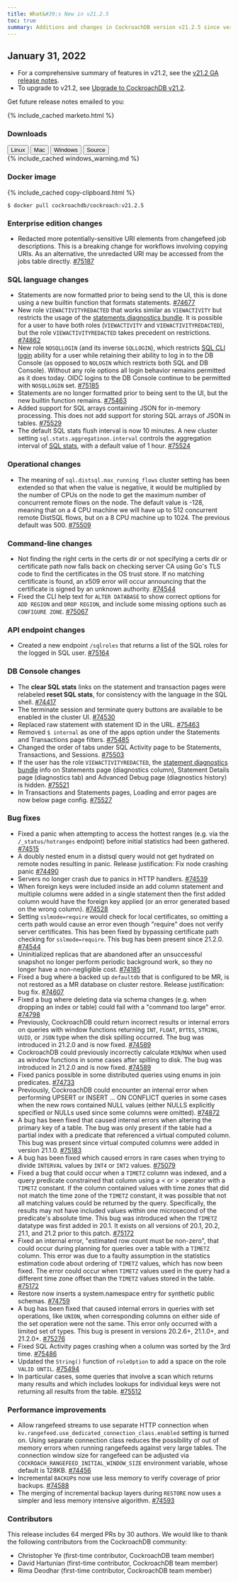```yaml
---
title: What&#39;s New in v21.2.5
toc: true
summary: Additions and changes in CockroachDB version v21.2.5 since version v21.2.4
---
```


## January 31, 2022

- For a comprehensive summary of features in v21.2, see the [v21.2 GA release notes](v21.2.0.html).
- To upgrade to v21.2, see [Upgrade to CockroachDB v21.2](../v21.2/upgrade-cockroach-version.html).

Get future release notes emailed to you:

{% include_cached marketo.html %}


### Downloads

<div id="os-tabs" class="filters clearfix">
    <a href="https://binaries.cockroachdb.com/cockroach-v21.2.5.linux-amd64.tgz"><button id="linux" class="filter-button" data-scope="linux" data-eventcategory="linux-binary-release-notes">Linux</button></a>
    <a href="https://binaries.cockroachdb.com/cockroach-v21.2.5.darwin-10.9-amd64.tgz"><button id="mac" class="filter-button" data-scope="mac" data-eventcategory="mac-binary-release-notes">Mac</button></a>
    <a href="https://binaries.cockroachdb.com/cockroach-v21.2.5.windows-6.2-amd64.zip"><button id="windows" class="filter-button" data-scope="windows" data-eventcategory="windows-binary-release-notes">Windows</button></a>
    <a href="https://binaries.cockroachdb.com/cockroach-v21.2.5.src.tgz"><button id="source" class="filter-button" data-scope="source" data-eventcategory="source-release-notes">Source</button></a>
</div>

<section class="filter-content" data-scope="windows">
{% include_cached windows_warning.md %}
</section>

### Docker image

{% include_cached copy-clipboard.html %}
~~~shell
$ docker pull cockroachdb/cockroach:v21.2.5
~~~


### Enterprise edition changes

- Redacted more potentially-sensitive URI elements from changefeed job descriptions. This is a breaking change for workflows involving copying URIs. As an alternative, the unredacted URI may be accessed from the jobs table directly. [#75187][#75187]

### SQL language changes

- Statements are now formatted prior to being send to the UI, this is done using a new builtin function that formats statements. [#74677][#74677]
- New role `VIEWACTIVITYREDACTED` that works similar as `VIEWACTIVITY` but restricts the usage of the [statements diagnostics bundle](ui-statements-page.html#diagnostics). It is possible for a user to have both roles (`VIEWACTIVITY` and `VIEWACTIVITYREDACTED`), but the role `VIEWACTIVITYREDACTED` takes precedent on restrictions. [#74862][#74862]
- New role `NOSQLLOGIN` (and its inverse `SQLLOGIN`), which restricts [SQL CLI login](cockroach-sql.html#prerequisites) ability for a user while retaining their ability to log in to the DB Console (as opposed to `NOLOGIN` which restricts both SQL and DB Console). Without any role options all login behavior remains permitted as it does today. OIDC logins to the DB Console continue to be permitted with `NOSQLLOGIN` set. [#75185][#75185]
- Statements are no longer formatted prior to being sent to the UI, but the new builtin function remains. [#75463][#75463]
- Added support for SQL arrays containing JSON for in-memory processing. This does not add support for storing SQL arrays of JSON in tables. [#75529][#75529]
- The default SQL stats flush interval is now 10 minutes. A new cluster setting `sql.stats.aggregatinon.interval` controls the aggregation interval of [SQL stats](ui-statements-page.html#statement-statistics), with a default value of 1 hour. [#75524][#75524]

### Operational changes

- The meaning of `sql.distsql.max_running_flows` cluster setting has been extended so that when the value is negative, it would be multiplied by the number of CPUs on the node to get the maximum number of concurrent remote flows on the node. The default value is -128, meaning that on a 4 CPU machine we will have up to 512 concurrent remote DistSQL flows, but on a 8 CPU machine up to 1024. The previous default was 500. [#75509][#75509]

### Command-line changes

- Not finding the right certs in the certs dir or not specifying a certs dir or certificate path now falls back on checking server CA using Go's TLS code to find the certificates in the OS trust store. If no matching certificate is found, an x509 error will occur announcing that the certificate is signed by an unknown authority. [#74544][#74544]
- Fixed the CLI help text for `ALTER DATABASE` to show correct options for `ADD REGION` and `DROP REGION`, and include some missing options such as `CONFIGURE ZONE`. [#75067][#75067]

### API endpoint changes

- Created a new endpoint `/sqlroles` that returns a list of the SQL roles for the logged in SQL user. [#75164][#75164]

### DB Console changes

- The **clear SQL stats** links on the statement and transaction pages were relabeled **reset SQL stats**, for consistency with the language in the SQL shell. [#74417][#74417]
- The terminate session and terminate query buttons are available to be enabled in the cluster UI. [#74530][#74530]
- Replaced raw statement with statement ID in the URL. [#75463][#75463]
- Removed `$ internal` as one of the apps option under the Statements and Transactions page filters. [#75485][#75485]
- Changed the order of tabs under SQL Activity page to be Statements, Transactions, and Sessions. [#75503][#75503]
- If the user has the role `VIEWACTIVITYREDACTED`, the [statement diagnostics bundle](ui-statements-page.html#diagnostics) info on Statements page (diagnostics column), Statement Details page (diagnostics tab) and Advanced Debug page (diagnostics history) is hidden. [#75521][#75521]
- In Transactions and Statements pages, Loading and error pages are now below page config. [#75527][#75527]

### Bug fixes

- Fixed a panic when attempting to access the hottest ranges (e.g. via the `/_status/hotranges` endpoint) before initial statistics had been gathered. [#74515][#74515]
- A doubly nested enum in a distsql query would not get hydrated on remote nodes resulting in panic.  Release justification: Fix node crashing panic [#74490][#74490]
- Servers no longer crash due to panics in HTTP handlers. [#74539][#74539]
- When foreign keys were included inside an add column statement and multiple columns were added in a single statement then the first added column would have the foreign key applied (or an error generated based on the wrong column). [#74528][#74528]
- Setting `sslmode=require` would check for local certificates, so omitting a certs path would cause an error even though "require" does not verify server certificates. This has been fixed by bypassing certificate path checking for `sslmode=require`. This bug has been present since 21.2.0. [#74544][#74544]
- Uninitialized replicas that are abandoned after an unsuccessful snapshot no longer perform periodic background work, so they no longer have a non-negligible cost. [#74185][#74185]
- Fixed a bug where a backed up `defaultdb` that is configured to be MR, is not restored as a MR database on cluster restore.  Release justification: bug fix. [#74607][#74607]
- Fixed a bug where deleting data via schema changes (e.g. when dropping an index or table) could fail with a "command too large" error. [#74798][#74798]
- Previously, CockroachDB could return incorrect results or internal errors on queries with window functions returning `INT`, `FLOAT`, `BYTES`, `STRING`, `UUID`, or `JSON` type when the disk spilling occurred. The bug was introduced in 21.2.0 and is now fixed. [#74589][#74589]
- CockroachDB could previously incorrectly calculate `MIN`/`MAX` when used as window functions in some cases after spilling to disk. The bug was introduced in 21.2.0 and is now fixed. [#74589][#74589]
- Fixed panics possible in some distributed queries using enums in join predicates. [#74733][#74733]
- Previously, CockroachDB could encounter an internal error when performing UPSERT or INSERT ... ON CONFLICT queries in some cases when the new rows contained NULL values (either NULLS explicitly specified or NULLs used since some columns were omitted). [#74872][#74872]
- A bug has been fixed that caused internal errors when altering the primary key of a table. The bug was only present if the table had a partial index with a predicate that referenced a virtual computed column. This bug was present since virtual computed columns were added in version 21.1.0. [#75183][#75183]
- A bug has been fixed which caused errors in rare cases when trying to divide `INTERVAL` values by `INT4` or `INT2` values. [#75079][#75079]
- Fixed a bug that could occur when a `TIMETZ` column was indexed, and a query predicate constrained that column using a < or > operator with a `TIMETZ` constant. If the column contained values with time zones that did not match the time zone of the `TIMETZ` constant, it was possible that not all matching values could be returned by the query. Specifically, the results may not have included values within one microsecond of the predicate's absolute time. This bug was introduced when the `TIMETZ` datatype was first added in 20.1. It exists on all versions of 20.1, 20.2, 21.1, and 21.2 prior to this patch. [#75172][#75172]
- Fixed an internal error, "estimated row count must be non-zero", that could occur during planning for queries over a table with a `TIMETZ` column. This error was due to a faulty assumption in the statistics estimation code about ordering of `TIMETZ` values, which has now been fixed. The error could occur when `TIMETZ` values used in the query had a different time zone offset than the `TIMETZ` values stored in the table. [#75172][#75172]
- Restore now inserts a system.namespace entry for synthetic public schemas. [#74759][#74759]
- A bug has been fixed that caused internal errors in queries with set operations, like `UNION`, when corresponding columns on either side of the set operation were not the same. This error only occurred with a limited set of types. This bug is present in versions 20.2.6+, 21.1.0+, and 21.2.0+. [#75276][#75276]
- Fixed SQL Activity pages crashing when a column was sorted by the 3rd time. [#75486][#75486]
- Updated the `String()` function of `roleOption` to add a space on the role `VALID UNTIL`. [#75494][#75494]
- In particular cases, some queries that involve a scan which returns many results and which includes lookups for individual keys were not returning all results from the table. [#75512][#75512]

### Performance improvements

- Allow rangefeed streams to use separate HTTP connection when `kv.rangefeed.use_dedicated_connection_class.enabled` setting is turned on.  Using separate connection class reduces the possibility of out of memory errors when running rangefeeds against very large tables.  The connection window size for rangefeed can be adjusted via `COCKROACH_RANGEFEED_INITIAL_WINDOW_SIZE` environment variable, whose default is 128KB. [#74456][#74456]
- Incremental `BACKUP`s now use less memory to verify coverage of prior backups. [#74588][#74588]
- The merging of incremental backup layers during `RESTORE` now uses a simpler and less memory intensive algorithm. [#74593][#74593]

### Contributors

This release includes 64 merged PRs by 30 authors.
We would like to thank the following contributors from the CockroachDB community:

- Christopher Ye (first-time contributor, CockroachDB team member)
- David Hartunian (first-time contributor, CockroachDB team member)
- Rima Deodhar (first-time contributor, CockroachDB team member)

[#74185]: https://github.com/cockroachdb/cockroach/pull/74185
[#74417]: https://github.com/cockroachdb/cockroach/pull/74417
[#74456]: https://github.com/cockroachdb/cockroach/pull/74456
[#74490]: https://github.com/cockroachdb/cockroach/pull/74490
[#74515]: https://github.com/cockroachdb/cockroach/pull/74515
[#74528]: https://github.com/cockroachdb/cockroach/pull/74528
[#74530]: https://github.com/cockroachdb/cockroach/pull/74530
[#74539]: https://github.com/cockroachdb/cockroach/pull/74539
[#74544]: https://github.com/cockroachdb/cockroach/pull/74544
[#74588]: https://github.com/cockroachdb/cockroach/pull/74588
[#74589]: https://github.com/cockroachdb/cockroach/pull/74589
[#74593]: https://github.com/cockroachdb/cockroach/pull/74593
[#74607]: https://github.com/cockroachdb/cockroach/pull/74607
[#74677]: https://github.com/cockroachdb/cockroach/pull/74677
[#74733]: https://github.com/cockroachdb/cockroach/pull/74733
[#74759]: https://github.com/cockroachdb/cockroach/pull/74759
[#74798]: https://github.com/cockroachdb/cockroach/pull/74798
[#74862]: https://github.com/cockroachdb/cockroach/pull/74862
[#74872]: https://github.com/cockroachdb/cockroach/pull/74872
[#75067]: https://github.com/cockroachdb/cockroach/pull/75067
[#75079]: https://github.com/cockroachdb/cockroach/pull/75079
[#75164]: https://github.com/cockroachdb/cockroach/pull/75164
[#75172]: https://github.com/cockroachdb/cockroach/pull/75172
[#75183]: https://github.com/cockroachdb/cockroach/pull/75183
[#75185]: https://github.com/cockroachdb/cockroach/pull/75185
[#75187]: https://github.com/cockroachdb/cockroach/pull/75187
[#75276]: https://github.com/cockroachdb/cockroach/pull/75276
[#75463]: https://github.com/cockroachdb/cockroach/pull/75463
[#75485]: https://github.com/cockroachdb/cockroach/pull/75485
[#75486]: https://github.com/cockroachdb/cockroach/pull/75486
[#75494]: https://github.com/cockroachdb/cockroach/pull/75494
[#75503]: https://github.com/cockroachdb/cockroach/pull/75503
[#75509]: https://github.com/cockroachdb/cockroach/pull/75509
[#75512]: https://github.com/cockroachdb/cockroach/pull/75512
[#75521]: https://github.com/cockroachdb/cockroach/pull/75521
[#75524]: https://github.com/cockroachdb/cockroach/pull/75524
[#75527]: https://github.com/cockroachdb/cockroach/pull/75527
[#75529]: https://github.com/cockroachdb/cockroach/pull/75529
